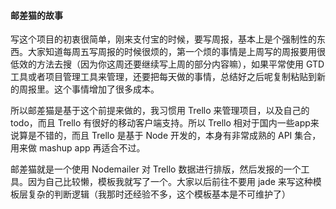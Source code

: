 #### 邮差猫的故事

写这个项目的初衷很简单，刚来支付宝的时候，要写周报，基本上是个强制性的东西。大家知道每周五写周报的时候很烦的，第一个烦的事情是上周写的周报要用很低效的方法去搜（因为你这周还要继续写上周的部分内容嘛），如果平常使用 GTD 工具或者项目管理工具来管理，还要把每天做的事情，总结好之后呢复制粘贴到新的周报里。这个事情增加了很多成本。

所以邮差猫是基于这个前提来做的，我习惯用 Trello 来管理项目，以及自己的 todo，而且 Trello 有很好的移动客户端支持。所以 Trello 相对于国内一些app来说算是不错的，而且 Trello 是基于 Node 开发的，本身有非常成熟的 API 集合，用来做 mashup app 再适合不过。

邮差猫就是一个使用 Nodemailer 对 Trello 数据进行排版，然后发报的一个工具。因为自己比较懒，模板我就写了一个。大家以后前往不要用 jade 来写这种模板层复杂的判断逻辑（我那时还经验不多，这个模板基本是不可维护了）